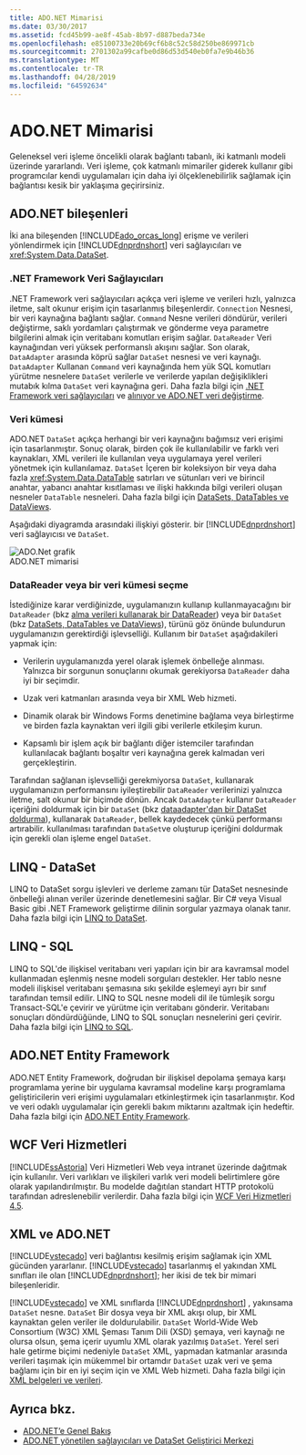 ```yaml
---
title: ADO.NET Mimarisi
ms.date: 03/30/2017
ms.assetid: fcd45b99-ae8f-45ab-8b97-d887beda734e
ms.openlocfilehash: e85100733e20b69cf6b8c52c58d250be869971cb
ms.sourcegitcommit: 2701302a99cafbe0d86d53d540eb0fa7e9b46b36
ms.translationtype: MT
ms.contentlocale: tr-TR
ms.lasthandoff: 04/28/2019
ms.locfileid: "64592634"
---
```

# <a name="adonet-architecture"></a>ADO.NET Mimarisi
Geleneksel veri işleme öncelikli olarak bağlantı tabanlı, iki katmanlı modeli üzerinde yararlandı. Veri işleme, çok katmanlı mimariler giderek kullanır gibi programcılar kendi uygulamaları için daha iyi ölçeklenebilirlik sağlamak için bağlantısı kesik bir yaklaşıma geçirirsiniz.  
  
## <a name="adonet-components"></a>ADO.NET bileşenleri  
 İki ana bileşenden [!INCLUDE[ado_orcas_long](../../../../includes/ado-orcas-long-md.md)] erişme ve verileri yönlendirmek için [!INCLUDE[dnprdnshort](../../../../includes/dnprdnshort-md.md)] veri sağlayıcıları ve <xref:System.Data.DataSet>.  
  
### <a name="net-framework-data-providers"></a>.NET Framework Veri Sağlayıcıları  
 .NET Framework veri sağlayıcıları açıkça veri işleme ve verileri hızlı, yalnızca iletme, salt okunur erişim için tasarlanmış bileşenlerdir. `Connection` Nesnesi, bir veri kaynağına bağlantı sağlar. `Command` Nesne verileri döndürür, verileri değiştirme, saklı yordamları çalıştırmak ve gönderme veya parametre bilgilerini almak için veritabanı komutları erişim sağlar. `DataReader` Veri kaynağından veri yüksek performanslı akışını sağlar. Son olarak, `DataAdapter` arasında köprü sağlar `DataSet` nesnesi ve veri kaynağı. `DataAdapter` Kullanan `Command` veri kaynağında hem yük SQL komutları yürütme nesnelere `DataSet` verilerle ve verilerde yapılan değişiklikleri mutabık kılma `DataSet` veri kaynağına geri. Daha fazla bilgi için [.NET Framework veri sağlayıcıları](../../../../docs/framework/data/adonet/data-providers.md) ve [alınıyor ve ADO.NET veri değiştirme](../../../../docs/framework/data/adonet/retrieving-and-modifying-data.md).  
  
### <a name="the-dataset"></a>Veri kümesi  
 ADO.NET `DataSet` açıkça herhangi bir veri kaynağını bağımsız veri erişimi için tasarlanmıştır. Sonuç olarak, birden çok ile kullanılabilir ve farklı veri kaynakları, XML verileri ile kullanılan veya uygulamaya yerel verileri yönetmek için kullanılamaz. `DataSet` İçeren bir koleksiyon bir veya daha fazla <xref:System.Data.DataTable> satırları ve sütunları veri ve birincil anahtar, yabancı anahtar kısıtlaması ve ilişki hakkında bilgi verileri oluşan nesneler `DataTable` nesneleri. Daha fazla bilgi için [DataSets, DataTables ve DataViews](../../../../docs/framework/data/adonet/dataset-datatable-dataview/index.md).  
  
 Aşağıdaki diyagramda arasındaki ilişkiyi gösterir. bir [!INCLUDE[dnprdnshort](../../../../includes/dnprdnshort-md.md)] veri sağlayıcısı ve `DataSet`.  
  
 ![ADO.Net grafik](../../../../docs/framework/data/adonet/media/ado-1-bpuedev11.png "ado_1_bpuedev11")  
ADO.NET mimarisi  
  
### <a name="choosing-a-datareader-or-a-dataset"></a>DataReader veya bir veri kümesi seçme  
 İstediğinize karar verdiğinizde, uygulamanızın kullanıp kullanmayacağını bir `DataReader` (bkz [alma verileri kullanarak bir DataReader](../../../../docs/framework/data/adonet/retrieving-data-using-a-datareader.md)) veya bir `DataSet` (bkz [DataSets, DataTables ve DataViews](../../../../docs/framework/data/adonet/dataset-datatable-dataview/index.md)), türünü göz önünde bulundurun uygulamanızın gerektirdiği işlevselliği. Kullanım bir `DataSet` aşağıdakileri yapmak için:  
  
- Verilerin uygulamanızda yerel olarak işlemek önbelleğe alınması. Yalnızca bir sorgunun sonuçlarını okumak gerekiyorsa `DataReader` daha iyi bir seçimdir.  
  
- Uzak veri katmanları arasında veya bir XML Web hizmeti.  
  
- Dinamik olarak bir Windows Forms denetimine bağlama veya birleştirme ve birden fazla kaynaktan veri ilgili gibi verilerle etkileşim kurun.  
  
- Kapsamlı bir işlem açık bir bağlantı diğer istemciler tarafından kullanılacak bağlantı boşaltır veri kaynağına gerek kalmadan veri gerçekleştirin.  
  
 Tarafından sağlanan işlevselliği gerekmiyorsa `DataSet`, kullanarak uygulamanızın performansını iyileştirebilir `DataReader` verilerinizi yalnızca iletme, salt okunur bir biçimde dönün. Ancak `DataAdapter` kullanır `DataReader` içeriğini doldurmak için bir `DataSet` (bkz [dataadapter'dan bir DataSet doldurma](../../../../docs/framework/data/adonet/populating-a-dataset-from-a-dataadapter.md)), kullanarak `DataReader`, bellek kaydedecek çünkü performansı artırabilir. kullanılması tarafından `DataSet`ve oluşturup içeriğini doldurmak için gerekli olan işleme engel `DataSet`.  
  
## <a name="linq-to-dataset"></a>LINQ - DataSet  
 LINQ to DataSet sorgu işlevleri ve derleme zamanı tür DataSet nesnesinde önbelleği alınan veriler üzerinde denetlemesini sağlar. Bir C# veya Visual Basic gibi .NET Framework geliştirme dilinin sorgular yazmaya olanak tanır. Daha fazla bilgi için [LINQ to DataSet](../../../../docs/framework/data/adonet/linq-to-dataset.md).  
  
## <a name="linq-to-sql"></a>LINQ - SQL  
 LINQ to SQL'de ilişkisel veritabanı veri yapıları için bir ara kavramsal model kullanmadan eşlenmiş nesne modeli sorguları destekler. Her tablo nesne modeli ilişkisel veritabanı şemasına sıkı şekilde eşlemeyi ayrı bir sınıf tarafından temsil edilir. LINQ to SQL nesne modeli dil ile tümleşik sorgu Transact-SQL'e çevirir ve yürütme için veritabanı gönderir. Veritabanı sonuçları döndürdüğünde, LINQ to SQL sonuçları nesnelerini geri çevirir. Daha fazla bilgi için [LINQ to SQL](../../../../docs/framework/data/adonet/sql/linq/index.md).  
  
## <a name="adonet-entity-framework"></a>ADO.NET Entity Framework  
 ADO.NET Entity Framework, doğrudan bir ilişkisel depolama şemaya karşı programlama yerine bir uygulama kavramsal modeline karşı programlama geliştiricilerin veri erişimi uygulamaları etkinleştirmek için tasarlanmıştır. Kod ve veri odaklı uygulamalar için gerekli bakım miktarını azaltmak için hedeftir. Daha fazla bilgi için [ADO.NET Entity Framework](../../../../docs/framework/data/adonet/ef/index.md).  
  
## <a name="wcf-data-services"></a>WCF Veri Hizmetleri  
 [!INCLUDE[ssAstoria](../../../../includes/ssastoria-md.md)] Veri Hizmetleri Web veya intranet üzerinde dağıtmak için kullanılır. Veri varlıkları ve ilişkileri varlık veri modeli belirtimlere göre olarak yapılandırılmıştır. Bu modelde dağıtılan standart HTTP protokolü tarafından adreslenebilir verilerdir. Daha fazla bilgi için [WCF Veri Hizmetleri 4.5](../../../../docs/framework/data/wcf/index.md).  
  
## <a name="xml-and-adonet"></a>XML ve ADO.NET  
 [!INCLUDE[vstecado](../../../../includes/vstecado-md.md)] veri bağlantısı kesilmiş erişim sağlamak için XML gücünden yararlanır. [!INCLUDE[vstecado](../../../../includes/vstecado-md.md)] tasarlanmış el yakından XML sınıfları ile olan [!INCLUDE[dnprdnshort](../../../../includes/dnprdnshort-md.md)]; her ikisi de tek bir mimari bileşenleridir.  
  
 [!INCLUDE[vstecado](../../../../includes/vstecado-md.md)] ve XML sınıflarda [!INCLUDE[dnprdnshort](../../../../includes/dnprdnshort-md.md)] , yakınsama `DataSet` nesne. `DataSet` Bir dosya veya bir XML akışı olup, bir XML kaynaktan gelen veriler ile doldurulabilir. `DataSet` World-Wide Web Consortium (W3C) XML Şeması Tanım Dili (XSD) şemaya, veri kaynağı ne olursa olsun, şema içerir uyumlu XML olarak yazılmış `DataSet`. Yerel seri hale getirme biçimi nedeniyle `DataSet` XML, yapmadan katmanlar arasında verileri taşımak için mükemmel bir ortamdır `DataSet` uzak veri ve şema bağlamı için bir en iyi seçim için ve XML Web hizmeti. Daha fazla bilgi için [XML belgeleri ve verileri](../../../../docs/standard/data/xml/index.md).  
  
## <a name="see-also"></a>Ayrıca bkz.

- [ADO.NET’e Genel Bakış](../../../../docs/framework/data/adonet/ado-net-overview.md)
- [ADO.NET yönetilen sağlayıcıları ve DataSet Geliştirici Merkezi](https://go.microsoft.com/fwlink/?LinkId=217917)
